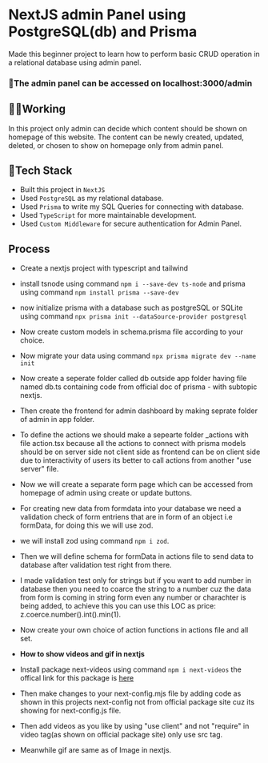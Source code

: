 # NextJS admin Panel using PostgreSQL(db) and Prisma
Made this beginner project to learn how to perform basic CRUD operation in a relational database using admin panel.

### 🔗The admin panel can be accessed on localhost:3000/admin

## 🚶‍♀️Working
In this project only admin can decide which content should be shown on homepage of this website.
The content can be newly created, updated, deleted, or chosen to show on homepage only from admin panel.

## 🧰Tech Stack
- Built this project in `NextJS`
- Used `PostgreSQL` as my relational database.
- Used `Prisma` to write my SQL Queries for connecting with database.
- Used `TypeScript` for more maintainable development.
- Used `Custom Middleware` for secure authentication for Admin Panel.

## Process
- Create a nextjs project with typescript and tailwind
- install tsnode using command `npm i --save-dev ts-node` and prisma using command `npm install prisma --save-dev`
- now initialize prisma with a database such as postgreSQL or SQLite using command `npx prisma init --dataSource-provider postgresql`
- Now create custom models in schema.prisma file according to your choice.
- Now migrate your data using command `npx prisma migrate dev --name init`
- Now create a seperate folder called db outside app folder having file named db.ts containing code from official doc of prisma - with subtopic nextjs.
- Then create the frontend for admin dashboard by making seprate folder of admin in app folder.
- To define the actions we should make a sepearte folder _actions with file action.tsx because all the actions to connect with prisma models should be on server side not client side as frontend can be on client side due to interactivity of users its better to call actions from another "use server" file.
- Now we will create a separate form page which can be accessed from homepage of admin using create or update buttons.
- For creating new data from formdata into your database we need a validation check of form entriens that are in form of an object i.e formData, for doing this we will use zod.
- we will install zod using command `npm i zod`.
- Then we will define schema for formData in actions file to send data to database after validation test right from there.
- I made validation test only for strings but if you want to add number in database then you need to coarce the string to a number cuz the data from form is coming in string form even any number or charachter is being added, to achieve this you can use this LOC as price: z.coerce.number().int().min(1).
- Now create your own choice of action functions in actions file and all set.

- **How to show videos and gif in nextjs**
- Install package next-videos using command `npm i next-videos` the offical link for this package is [here](https://www.npmjs.com/package/next-videos)
- Then make changes to your next-config.mjs file by adding code as shown in this projects next-config not from official package site cuz its showing for next-config.js file.
- Then add videos as you like by using "use client" and not "require" in video tag(as shown on official package site) only use src tag.
- Meanwhile gif are same as of Image in nextjs.
